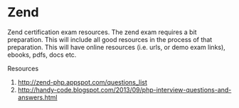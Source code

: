 # Zend
Zend certification exam resources. The zend exam requires a bit preparation. This will include all good resources in the process of that preparation. This will have online resources (i.e. urls, or demo exam links), ebooks, pdfs, docs etc.

Resources <br />
1. http://zend-php.appspot.com/questions_list<br />
2. http://handy-code.blogspot.com/2013/09/php-interview-questions-and-answers.html
